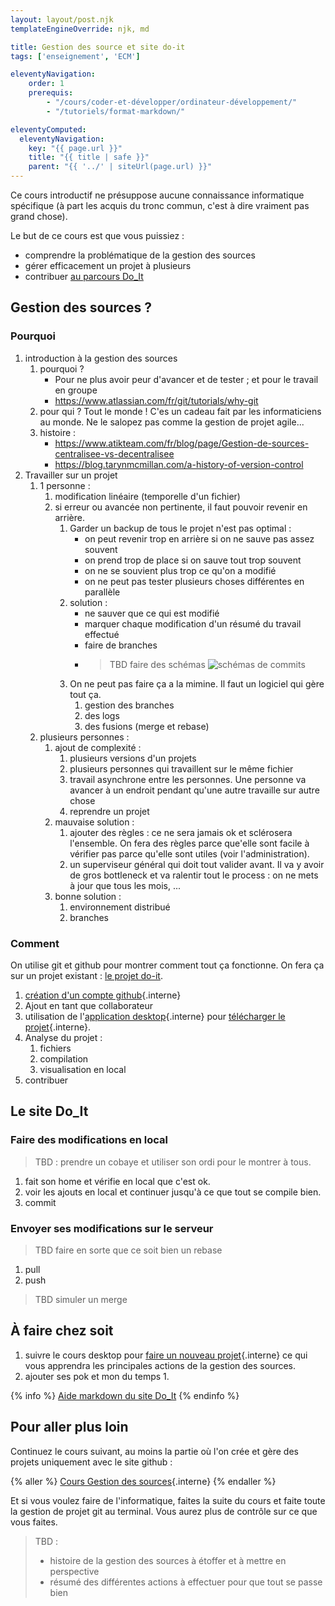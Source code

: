 ```yaml
---
layout: layout/post.njk 
templateEngineOverride: njk, md

title: Gestion des source et site do-it
tags: ['enseignement', 'ECM']

eleventyNavigation:
    order: 1
    prerequis:
        - "/cours/coder-et-développer/ordinateur-développement/"
        - "/tutoriels/format-markdown/"

eleventyComputed:
  eleventyNavigation:
    key: "{{ page.url }}"
    title: "{{ title | safe }}"
    parent: "{{ '../' | siteUrl(page.url) }}"
---
```




Ce cours introductif ne présuppose aucune connaissance informatique spécifique (à part les acquis du tronc commun, c'est à dire vraiment pas grand chose).

Le but de ce cours est que vous puissiez :

- comprendre la problématique de la gestion des sources
- gérer efficacement un projet à plusieurs
- contribuer [au parcours Do_It](https://francoisbrucker.github.io/do-it/)

## Gestion des sources ?

### Pourquoi

1. introduction à la gestion des sources
   1. pourquoi ?
      - Pour ne plus avoir peur d'avancer et de tester ; et pour le travail en groupe
      - <https://www.atlassian.com/fr/git/tutorials/why-git>
   2. pour qui ? Tout le monde ! C'es un cadeau fait par les informaticiens au monde. Ne le salopez pas comme la gestion de projet agile...
   3. histoire :
      - <https://www.atikteam.com/fr/blog/page/Gestion-de-sources-centralisee-vs-decentralisee>
      - <https://blog.tarynmcmillan.com/a-history-of-version-control>
2. Travailler sur un projet
   1. 1 personne :
      1. modification linéaire (temporelle d'un fichier)
      2. si erreur ou avancée non pertinente, il faut pouvoir revenir en arrière.
         1. Garder un backup de tous le projet n'est pas optimal :
            - on peut revenir trop en arrière si on ne sauve pas assez souvent
            - on prend trop de place si on sauve tout trop souvent
            - on ne se souvient plus trop ce qu'on a modifié
            - on ne peut pas tester plusieurs choses différentes en parallèle
         2. solution :
            - ne sauver que ce qui est modifié
            - marquer chaque modification d'un résumé du travail effectué
            - faire de branches
            - > TBD faire des schémas ![schémas de commits](../IMG_0604.jpg)
         3. On ne peut pas faire ça a la mimine. Il faut un logiciel qui gère tout ça.
            1. gestion des branches
            2. des logs
            3. des fusions (merge et rebase)
   2. plusieurs personnes :
      1. ajout de complexité :
         1. plusieurs versions d'un projets
         2. plusieurs personnes qui travaillent sur le même fichier
         3. travail asynchrone entre les personnes. Une personne va avancer à un endroit pendant qu'une autre travaille sur autre chose
         4. reprendre un projet
      2. mauvaise solution :
         1. ajouter des règles : ce ne sera jamais ok et sclérosera l'ensemble. On fera des règles parce que'elle sont facile à vérifier pas parce qu'elle sont utiles (voir l'administration).
         2. un superviseur général qui doit tout valider avant. Il va y avoir de gros bottleneck et va ralentir tout le process : on ne mets à jour que tous les mois, ...
      3. bonne solution :
         1. environnement distribué
         2. branches

### Comment

On utilise git et github pour montrer comment tout ça fonctionne. On fera ça sur un projet existant : [le projet do-it](https://github.com/FrancoisBrucker/do-it).

1. [création d'un compte github](/cours/gestion-des-sources#compte-github){.interne}
2. Ajout en tant que collaborateur
3. utilisation de l'[application desktop](/cours/gestion-des-sources/projet-github-desktop/){.interne} pour [télécharger le projet](/cours/gestion-des-sources/projet-github-desktop/#récupérer-projet){.interne}.
4. Analyse du projet :
   1. fichiers
   2. compilation
   3. visualisation en local
5. contribuer

## Le site Do_It

### Faire des modifications en local

> TBD : prendre un cobaye et utiliser son ordi pour le montrer à tous.

1. fait son home et vérifie en local que c'est ok.
2. voir les ajouts en local et continuer jusqu'à ce que tout se compile bien.
3. commit

### Envoyer ses modifications sur le serveur

> TBD faire en sorte que ce soit bien un rebase

1. pull
2. push

> TBD simuler un merge

## À faire chez soit

1. suivre le cours desktop pour [faire un nouveau projet](/cours/gestion-des-sources/projet-github-desktop/#nouveau-projet){.interne} ce qui vous apprendra les principales actions de la gestion des sources.
2. ajouter ses pok et mon du temps 1.

{% info %}
[Aide markdown du site Do_It](https://francoisbrucker.github.io/do-it/cs/contribuer-au-site/)
{% endinfo %}

## Pour aller plus loin

Continuez le cours suivant, au moins la partie où l'on crée et gère des projets uniquement avec le site github :

{% aller %}
[Cours Gestion des sources](/cours/gestion-des-sources/){.interne}
{% endaller %}

Et si vous voulez faire de l'informatique, faites la suite du cours et faite toute la gestion de projet git au terminal. Vous aurez plus de contrôle sur ce que vous faites.

> TBD :
>
> - histoire de la gestion des sources à étoffer et à mettre en perspective
> - résumé des différentes actions à effectuer pour que tout se passe bien
